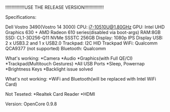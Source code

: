 !!!!!!!!!!!!!!!USE THE RELEASE VERSION!!!!!!!!!!!!!!!

Specifications:

Dell Vostro 3490(Vostro 14 3000)
CPU: i7-10510U@1.80GHz
GPU: Intel UHD Graphics 630 + AMD Radeon 610 series(disabled via boot-args)
RAM:8GB
SSD: CL1-3D256-Q11 NVMe SSSTC 256GB
Display: 1080p IPS Display
USB: 2 x USB3.2 and 1 x USB2.0
Trackpad: I2C HID Trackpad
WiFi: Qualcomm QCA9377 (not supported)
Bluetooth: Qualcomm

What's working:
*Camera
*Audio
*Graphics(with Full QE/CI)
*Trackpad(Multitouch Gestures)
*All USB Ports
*Sleep, Powernap
*Brightness Keys
*Backlight issue solved

What's not working:
*WiFi and Bluetooth(will be replaced with Intel WiFi Card)

Not Teseted:
*Realtek Card Reader
*HDMI

Version: OpenCore 0.9.8
